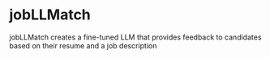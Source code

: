 # jobLLMatch
jobLLMatch creates a fine-tuned LLM that provides feedback to candidates based on their resume and a job description
